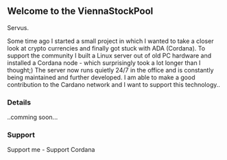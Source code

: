 ## Welcome to the ViennaStockPool

Servus.

Some time ago I started a small project in which I wanted to take a closer look at crypto currencies and finally got stuck with ADA (Cordana).
To support the community I built a Linux server out of old PC hardware and installed a Cordana node - which surprisingly took a lot longer than I thought;) The server now runs quietly 24/7 in the office and is constantly being maintained and further developed. I am able to make a good contribution to the Cardano network and I want to support this technology..

### Details

..comming soon...

### Support

Support me  - Support Cordana
